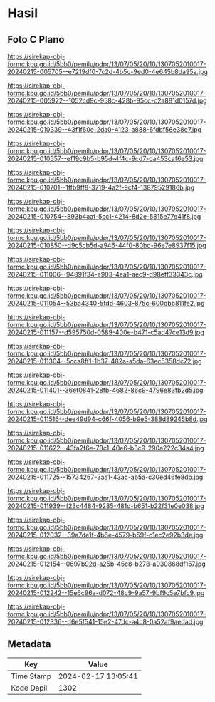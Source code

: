 # Hasil

## Foto C Plano

https://sirekap-obj-formc.kpu.go.id/5bb0/pemilu/pdpr/13/07/05/20/10/1307052010017-20240215-005705--e7219df0-7c2d-4b5c-9ed0-4e645b8da95a.jpg

https://sirekap-obj-formc.kpu.go.id/5bb0/pemilu/pdpr/13/07/05/20/10/1307052010017-20240215-005922--1052cd9c-958c-428b-95cc-c2a881d0157d.jpg

https://sirekap-obj-formc.kpu.go.id/5bb0/pemilu/pdpr/13/07/05/20/10/1307052010017-20240215-010339--43f1f60e-2da0-4123-a888-6fdbf56e38e7.jpg

https://sirekap-obj-formc.kpu.go.id/5bb0/pemilu/pdpr/13/07/05/20/10/1307052010017-20240215-010557--ef19c9b5-b95d-4f4c-9cd7-da453caf6e53.jpg

https://sirekap-obj-formc.kpu.go.id/5bb0/pemilu/pdpr/13/07/05/20/10/1307052010017-20240215-010701--1ffb9ff8-3719-4a2f-9cf4-13879529186b.jpg

https://sirekap-obj-formc.kpu.go.id/5bb0/pemilu/pdpr/13/07/05/20/10/1307052010017-20240215-010754--893b4aaf-5cc1-4214-8d2e-5815e77e41f8.jpg

https://sirekap-obj-formc.kpu.go.id/5bb0/pemilu/pdpr/13/07/05/20/10/1307052010017-20240215-010850--d9c5cb5d-a946-44f0-80bd-96e7e8937f15.jpg

https://sirekap-obj-formc.kpu.go.id/5bb0/pemilu/pdpr/13/07/05/20/10/1307052010017-20240215-011006--94891f34-a903-4ea1-aec9-d98eff33343c.jpg

https://sirekap-obj-formc.kpu.go.id/5bb0/pemilu/pdpr/13/07/05/20/10/1307052010017-20240215-011054--53ba4340-5fdd-4603-875c-600dbb811fe2.jpg

https://sirekap-obj-formc.kpu.go.id/5bb0/pemilu/pdpr/13/07/05/20/10/1307052010017-20240215-011157--d595750d-0589-400e-b471-c5ad47ce13d9.jpg

https://sirekap-obj-formc.kpu.go.id/5bb0/pemilu/pdpr/13/07/05/20/10/1307052010017-20240215-011304--5cca8ff1-1b37-482a-a5da-63ec5358dc72.jpg

https://sirekap-obj-formc.kpu.go.id/5bb0/pemilu/pdpr/13/07/05/20/10/1307052010017-20240215-011401--36ef0841-28fb-4682-86c9-4796e83fb2d5.jpg

https://sirekap-obj-formc.kpu.go.id/5bb0/pemilu/pdpr/13/07/05/20/10/1307052010017-20240215-011516--dee49d94-c66f-4056-b9e5-388d89245b8d.jpg

https://sirekap-obj-formc.kpu.go.id/5bb0/pemilu/pdpr/13/07/05/20/10/1307052010017-20240215-011622--43fa2f6e-78c1-40e6-b3c9-290a222c34a4.jpg

https://sirekap-obj-formc.kpu.go.id/5bb0/pemilu/pdpr/13/07/05/20/10/1307052010017-20240215-011725--15734267-3aa1-43ac-ab5a-c30ed46fe8db.jpg

https://sirekap-obj-formc.kpu.go.id/5bb0/pemilu/pdpr/13/07/05/20/10/1307052010017-20240215-011939--f23c4484-9285-481d-b651-b22f31e0e038.jpg

https://sirekap-obj-formc.kpu.go.id/5bb0/pemilu/pdpr/13/07/05/20/10/1307052010017-20240215-012032--39a7de1f-4b6e-4579-b59f-c1ec2e92b3de.jpg

https://sirekap-obj-formc.kpu.go.id/5bb0/pemilu/pdpr/13/07/05/20/10/1307052010017-20240215-012154--0697b92d-a25b-45c8-b278-a030868df157.jpg

https://sirekap-obj-formc.kpu.go.id/5bb0/pemilu/pdpr/13/07/05/20/10/1307052010017-20240215-012242--15e6c96a-d072-48c9-9a57-9bf9c5e7bfc9.jpg

https://sirekap-obj-formc.kpu.go.id/5bb0/pemilu/pdpr/13/07/05/20/10/1307052010017-20240215-012336--d6e5f541-15e2-47dc-a4c8-0a52af9aedad.jpg


## Metadata

| Key        | Value               |
| ---------- | ------------------- |
| Time Stamp | 2024-02-17 13:05:41 |
| Kode Dapil | 1302                |



